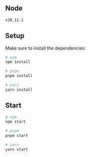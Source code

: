 ## Node

```bash
v20.11.1
```

## Setup

Make sure to install the dependencies:

```bash
# npm
npm install

# pnpm
pnpm install

# yarn
yarn install
```

## Start

```bash
# npm
npm start

# pnpm
pnpm start

# yarn
yarn start
```